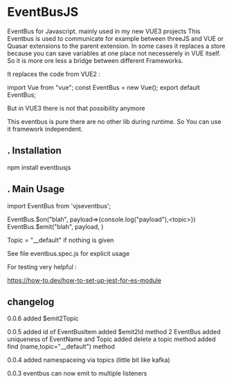 #  EventBusJS
EventBus for Javascript. mainly used in my new VUE3 projects
This Eventbus is used to communicate for example between threeJS and VUE or Quasar extensions to the parent extension. In some cases it replaces a store because you can save variables at one place not necesserely in VUE itself. So it is more ore less a bridge between different Frameworks.



It replaces the code from VUE2 :

import Vue from "vue";
const EventBus = new Vue();
export default EventBus;

But in VUE3 there is not that possibility anymore

This eventbus is pure there are no other lib during runtime.
So You can use it framework independent.




## . Installation
npm install eventbusjs

## . Main Usage 
import EventBus from 'vjseventbus';

EventBus.$on("blah", payload=>{console.log("payload"),<topic>})
EventBus.$emit("blah", payload, <topic>)

Topic = "__default" if nothing is given

See file eventbus.spec.js for explicit usage


For testing very helpful :

https://how-to.dev/how-to-set-up-jest-for-es-module

##  changelog

0.0.6  added $emit2Topic

0.0.5  added id of EventBusItem
       added $emit2Id method 2 EventBus
       added uniqueness of EventName and Topic
       added delete a topic method
       added find (name,topic="__default") method

0.0.4  added namespaceing via topics (little bit like kafka)

0.0.3  eventbus can now emit to multiple listeners